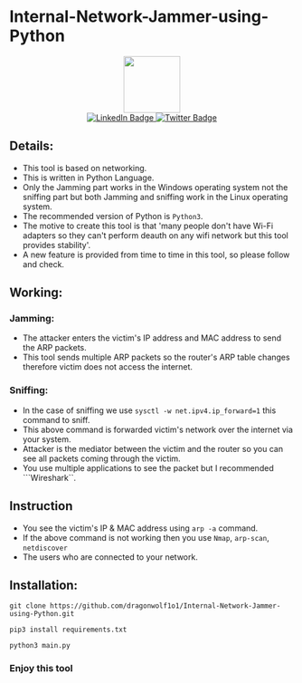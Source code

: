 # Internal-Network-Jammer-using-Python
<div id="header" align="center">
  <img src="https://media.giphy.com/media/FnGJfc18tDDHy/giphy.gif" width="100"/>
</div>
<div id="badges" align="center">
  <a href="www.linkedin.com/in/saurabh-gupta-02b9371b7">
    <img src="https://img.shields.io/badge/LinkedIn-blue?style=for-the-badge&logo=linkedin&logoColor=white" alt="LinkedIn Badge"/>
  </a>
  <a href="https://twitter.com/Saurabh81909849">
    <img src="https://img.shields.io/badge/Twitter-blue?style=for-the-badge&logo=twitter&logoColor=white" alt="Twitter Badge"/>
  </a>
</div>

## Details:
* This tool is based on networking.
* This is written in Python Language.
* Only the Jamming part works in the Windows operating system not the sniffing part but both Jamming and sniffing work in the Linux operating system.
* The recommended version of Python is ```Python3```.
* The motive to create this tool is that 'many people don't have Wi-Fi adapters so they can't perform deauth on any wifi network but this tool provides stability'.
* A new feature is provided from time to time in this tool, so please follow and check.

## Working:

### Jamming:
* The attacker enters the victim's IP address and MAC address to send the ARP packets.
* This tool sends multiple ARP packets so the router's ARP table changes therefore victim does not access the internet.

### Sniffing:
* In the case of sniffing we use ```sysctl -w net.ipv4.ip_forward=1``` this command to sniff.
* This above command is forwarded victim's network over the internet via your system.
* Attacker is the mediator between the victim and the router so you can see all packets coming through the victim.
* You use multiple applications to see the packet but I recommended ```Wireshark``.

## Instruction
* You see the victim's IP & MAC address using ```arp -a``` command.
* If the above command is not working then you use ```Nmap```, ```arp-scan```, ```netdiscover```
* The users who are connected to your network.

## Installation:

```
git clone https://github.com/dragonwolf1o1/Internal-Network-Jammer-using-Python.git

pip3 install requirements.txt

python3 main.py

```

### Enjoy this tool
